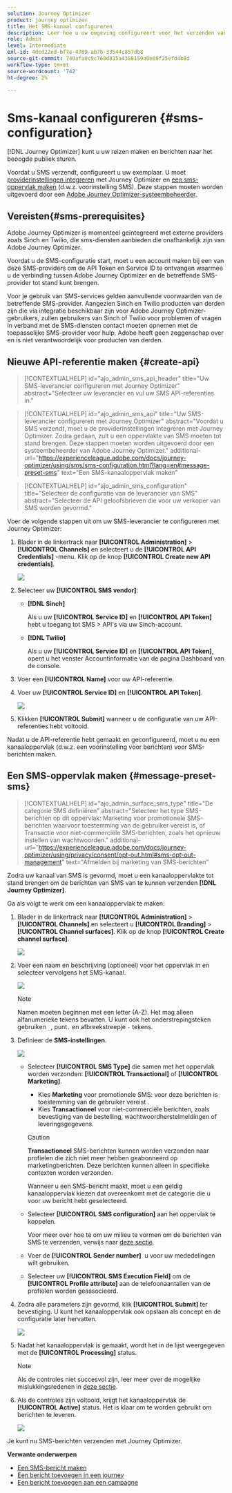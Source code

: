 ```yaml
---
solution: Journey Optimizer
product: journey optimizer
title: Het SMS-kanaal configureren
description: Leer hoe u uw omgeving configureert voor het verzenden van SMS met Journey Optimizer
role: Admin
level: Intermediate
exl-id: 4dcd22ed-bf7e-4789-ab7b-33544c857db8
source-git-commit: 740afa0c9c760d815a4358159a0e08f25efd4b8d
workflow-type: tm+mt
source-wordcount: '742'
ht-degree: 2%

---
```


# Sms-kanaal configureren {#sms-configuration}

[!DNL Journey Optimizer] kunt u uw reizen maken en berichten naar het beoogde publiek sturen.

Voordat u SMS verzendt, configureert u uw exemplaar. U moet [providerinstellingen integreren](#create-api) met Journey Optimizer en [een sms-oppervlak maken](#message-preset-sms) (d.w.z. voorinstelling SMS). Deze stappen moeten worden uitgevoerd door een [Adobe Journey Optimizer-systeembeheerder](../start/path/administrator.md).

## Vereisten{#sms-prerequisites}

Adobe Journey Optimizer is momenteel geïntegreerd met externe providers zoals Sinch en Twilio, die sms-diensten aanbieden die onafhankelijk zijn van Adobe Journey Optimizer.

Voordat u de SMS-configuratie start, moet u een account maken bij een van deze SMS-providers om de API Token en Service ID te ontvangen waarmee u de verbinding tussen Adobe Journey Optimizer en de betreffende SMS-provider tot stand kunt brengen.

Voor je gebruik van SMS-services gelden aanvullende voorwaarden van de betreffende SMS-provider. Aangezien Sinch en Twilio producten van derden zijn die via integratie beschikbaar zijn voor Adobe Journey Optimizer-gebruikers, zullen gebruikers van Sinch of Twilio voor problemen of vragen in verband met de SMS-diensten contact moeten opnemen met de toepasselijke SMS-provider voor hulp. Adobe heeft geen zeggenschap over en is niet verantwoordelijk voor producten van derden.


## Nieuwe API-referentie maken {#create-api}

>[!CONTEXTUALHELP]
>id="ajo_admin_sms_api_header"
>title="Uw SMS-leverancier configureren met Journey Optimizer"
>abstract="Selecteer uw leverancier en vul uw SMS API-referenties in."

>[!CONTEXTUALHELP]
>id="ajo_admin_sms_api"
>title="Uw SMS-leverancier configureren met Journey Optimizer"
>abstract="Voordat u SMS verzendt, moet u de providerinstellingen integreren met Journey Optimizer. Zodra gedaan, zult u een oppervlakte van SMS moeten tot stand brengen. Deze stappen moeten worden uitgevoerd door een systeembeheerder van Adobe Journey Optimizer."
>additional-url="https://experienceleague.adobe.com/docs/journey-optimizer/using/sms/sms-configuration.html?lang=en#message-preset-sms" text="Een SMS-kanaaloppervlak maken"

>[!CONTEXTUALHELP]
>id="ajo_admin_sms_configuration"
>title="Selecteer de configuratie van de leverancier van SMS"
>abstract="Selecteer de API geloofsbrieven die voor uw verkoper van SMS worden gevormd."

Voer de volgende stappen uit om uw SMS-leverancier te configureren met Journey Optimizer:

1. Blader in de linkertrack naar **[!UICONTROL Administration]** > **[!UICONTROL Channels]** en selecteert u de **[!UICONTROL API Credentials]** -menu. Klik op de knop **[!UICONTROL Create new API credentials]**.

   ![](assets/sms_6.png)

1. Selecteer uw **[!UICONTROL SMS vendor]**:

   * **[!DNL Sinch]**

      Als u uw **[!UICONTROL Service ID]** en **[!UICONTROL API Token]** hebt u toegang tot SMS > API&#39;s via uw Sinch-account.

   * **[!DNL Twilio]**

      Als u uw **[!UICONTROL Service ID]** en **[!UICONTROL API Token]**, opent u het venster Accountinformatie van de pagina Dashboard van de console.


1. Voer een **[!UICONTROL Name]** voor uw API-referentie.

1. Voer uw **[!UICONTROL Service ID]** en **[!UICONTROL API Token]**.

   ![](assets/sms_7.png)

1. Klikken **[!UICONTROL Submit]** wanneer u de configuratie van uw API-referenties hebt voltooid.

Nadat u de API-referentie hebt gemaakt en geconfigureerd, moet u nu een kanaaloppervlak (d.w.z. een voorinstelling voor berichten) voor SMS-berichten maken.

## Een SMS-oppervlak maken {#message-preset-sms}

>[!CONTEXTUALHELP]
>id="ajo_admin_surface_sms_type"
>title="De categorie SMS definiëren"
>abstract="Selecteer het type SMS-berichten op dit oppervlak: Marketing voor promotionele SMS-berichten waarvoor toestemming van de gebruiker vereist is, of Transactie voor niet-commerciële SMS-berichten, zoals het opnieuw instellen van wachtwoorden."
>additional-url="https://experienceleague.adobe.com/docs/journey-optimizer/using/privacy/consent/opt-out.html#sms-opt-out-management" text="Afmelden bij marketing van SMS-berichten"

Zodra uw kanaal van SMS is gevormd, moet u een kanaaloppervlakte tot stand brengen om de berichten van SMS van te kunnen verzenden **[!DNL Journey Optimizer]**.

Ga als volgt te werk om een kanaaloppervlak te maken:

1. Blader in de linkertrack naar **[!UICONTROL Administration]** > **[!UICONTROL Channels]** en selecteert u **[!UICONTROL Branding]** > **[!UICONTROL Channel surfaces]**. Klik op de knop **[!UICONTROL Create channel surface]**.

   ![](assets/preset-create.png)

1. Voer een naam en beschrijving (optioneel) voor het oppervlak in en selecteer vervolgens het SMS-kanaal.

   ![](assets/sms_preset.png)

   >[!NOTE]
   >
   > Namen moeten beginnen met een letter (A-Z). Het mag alleen alfanumerieke tekens bevatten. U kunt ook het onderstrepingsteken gebruiken `_`, punt`.` en afbreekstreepje `-` tekens.

1. Definieer de **SMS-instellingen**.

   ![](assets/preset-sms.png)

   * Selecteer **[!UICONTROL SMS Type]** die samen met het oppervlak worden verzonden: **[!UICONTROL Transactional]** of **[!UICONTROL Marketing]**.

      * Kies **Marketing** voor promotionele SMS: voor deze berichten is toestemming van de gebruiker vereist .
      * Kies **Transactioneel** voor niet-commerciële berichten, zoals bevestiging van de bestelling, wachtwoordherstelmeldingen of leveringsgegevens.

      >[!CAUTION]
      >
      >**Transactioneel** SMS-berichten kunnen worden verzonden naar profielen die zich niet meer hebben geabonneerd op marketingberichten. Deze berichten kunnen alleen in specifieke contexten worden verzonden.

      Wanneer u een SMS-bericht maakt, moet u een geldig kanaaloppervlak kiezen dat overeenkomt met de categorie die u voor uw bericht hebt geselecteerd.

   * Selecteer **[!UICONTROL SMS configuration]** aan het oppervlak te koppelen.

      Voor meer over hoe te om uw milieu te vormen om de berichten van SMS te verzenden, verwijs naar [deze sectie](#create-api).

   * Voer de **[!UICONTROL Sender number]** &#x200B; u voor uw mededelingen wilt gebruiken.

   * Selecteer uw **[!UICONTROL SMS Execution Field]** om de **[!UICONTROL Profile attribute]** aan de telefoonaantallen van de profielen worden geassocieerd.


1. Zodra alle parameters zijn gevormd, klik **[!UICONTROL Submit]** ter bevestiging. U kunt het kanaaloppervlak ook opslaan als concept en de configuratie later hervatten.

   ![](assets/sms_preset_2.png)

1. Nadat het kanaaloppervlak is gemaakt, wordt het in de lijst weergegeven met de **[!UICONTROL Processing]** status.

   >[!NOTE]
   >
   >Als de controles niet succesvol zijn, leer meer over de mogelijke mislukkingsredenen in [deze sectie](#monitor-channel-surfaces).

1. Als de controles zijn voltooid, krijgt het kanaaloppervlak de **[!UICONTROL Active]** status. Het is klaar om te worden gebruikt om berichten te leveren.

   ![](assets/preset-active.png)

Je kunt nu SMS-berichten verzenden met Journey Optimizer.

**Verwante onderwerpen**

* [Een SMS-bericht maken](create-sms.md)
* [Een bericht toevoegen in een journey](../building-journeys/journeys-message.md)
* [Een bericht toevoegen aan een campagne](../campaigns/create-campaign.md)


